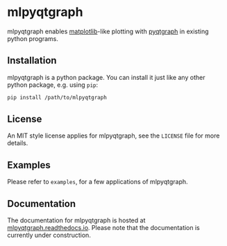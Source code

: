 # mlpyqtgraph

mlpyqtgraph enables [matplotlib](https://matplotlib.org/)-like plotting with
[pyqtgraph](https://github.com/pyqtgraph/pyqtgraph) in existing python programs.

## Installation

mlpyqtgraph is a python package. You can install it just like any other python
package, e.g. using ``pip``:

``` bash
pip install /path/to/mlpyqtgraph
```

## License

An MIT style license applies for mlpyqtgraph, see the ``LICENSE`` file for more
details.

## Examples

Please refer to ``examples``, for a few applications of mlpyqtgraph.

## Documentation

The documentation for mlpyqtgraph is hosted at
[mlpyqtgraph.readthedocs.io](https://mlpyqtgraph.readthedocs.io). Please note
that the documentation is currently under construction.

